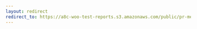 ```yaml
---
layout: redirect
redirect_to: https://a8c-woo-test-reports.s3.amazonaws.com/public/pr-merge/41093/api/index.html
---
```

